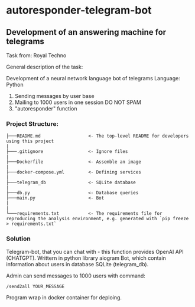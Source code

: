 # autoresponder-telegram-bot

## Development of an answering machine for telegrams
Task from: Royal Techno

General description of the task:

Development of a neural network language bot of telegrams
Language: Python
1. Sending messages by user base
2. Mailing to 1000 users in one session
DO NOT SPAM
3. "autoresponder" function

### Project Structure:
```
├───README.md                  <- The top-level README for developers using this project
|
├───.gitignore                 <- Ignore files
|
├───Dockerfile                 <- Assemble an image
|                             
├───docker-compose.yml         <- Defining services
|
├───telegram_db                <- SQLite database
|
├───db.py                      <- Database queries
├───main.py                    <- Bot
|
|
└───requirements.txt           <- The requirements file for reproducing the analysis environment, e.g. generated with `pip freeze > requirements.txt`
```

### Solution
Telegram-bot, that you can chat with - this function provides OpenAI API (CHATGPT). Writtern in python library aiogram Bot, which contain information about users in database SQLite (telegram_db). 

Admin can send messages to 1000 users with command:

```
/send2all YOUR_MESSAGE
```

Program wrap in docker container for deploing. 

